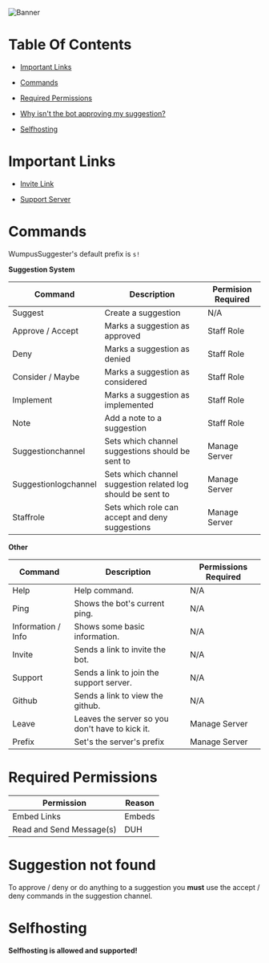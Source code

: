 ![Banner](https://cdn.discordapp.com/attachments/600914805619949588/606957684511604747/WumpusScience606957633097695262_Wumpus_Suggester.png)
# Table Of Contents
- [Important Links](https://github.com/xPolar/WumpusModSuggester#important-links)

- [Commands](https://github.com/xPolar/WumpusModSuggester#commands)

- [Required Permissions](https://github.com/xPolar/WumpusSuggester#required-permissions)

- [Why isn't the bot approving my suggestion?](https://github.com/xPolar/WumpusSuggester#suggestion-not-found)

- [Selfhosting](https://github.com/xPolar/WumpusMod#selfhosting)

# Important Links
- [Invite Link](https://discordapp.com/api/oauth2/authorize?client_id=606307707334426654&permissions=8&scope=bot)

- [Support Server](https://discord.gg/gkAKatd)

# Commands
WumpusSuggester's default prefix is `s!`

**Suggestion System**

| Command | Description | Permision Required |
| ------- | ----------- | ------------------ |
| Suggest | Create a suggestion | N/A |
| Approve / Accept | Marks a suggestion as approved | Staff Role |
| Deny | Marks a suggestion as denied | Staff Role |
| Consider / Maybe | Marks a suggestion as considered | Staff Role |
| Implement | Marks a suggestion as implemented | Staff Role |
| Note | Add a note to a suggestion | Staff Role |
| Suggestionchannel | Sets which channel suggestions should be sent to | Manage Server |
| Suggestionlogchannel | Sets which channel suggestion related log should be sent to | Manage Server |
| Staffrole | Sets which role can accept and deny suggestions | Manage Server |

**Other**

| Command | Description | Permissions Required |
| ------- | ----------- | -------------------- |
| Help | Help command. | N/A |
| Ping | Shows the bot's current ping. | N/A |
| Information / Info | Shows some basic information. | N/A |
| Invite | Sends a link to invite the bot. | N/A |
| Support | Sends a link to join the support server. | N/A |
| Github | Sends a link to view the github. | N/A |
| Leave | Leaves the server so you don't have to kick it. | Manage Server |
| Prefix | Set's the server's prefix | Manage Server |

# Required Permissions
| Permission | Reason |
| ---------- | ------ |
| Embed Links | Embeds |
| Read and Send Message(s) | DUH |

# Suggestion not found
To approve / deny or do anything to a suggestion you **must** use the accept / deny commands in the suggestion channel.

# Selfhosting
**Selfhosting is allowed and supported!**
